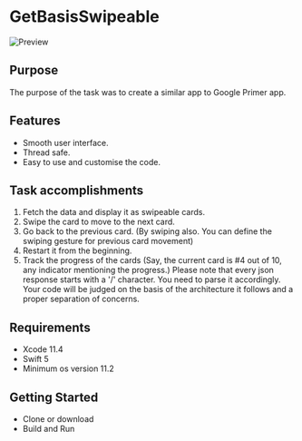 # GetBasisSwipeable

![Preview](https://github.com/dtiwari1/GetBasisSwipeable/blob/master/ezgif.com-video-to-gif.gif)

Purpose
--------------
The purpose of the task was to create a similar app to Google Primer app.

## Features
* Smooth user interface.
* Thread safe.
* Easy to use and customise the code.

## Task accomplishments

1. Fetch the data and display it as swipeable cards.
2. Swipe the card to move to the next card.
3. Go back to the previous card. (By swiping also. You can define the swiping gesture for previous card movement)
4. Restart it from the beginning.
5. Track the progress of the cards (Say, the current card is #4 out of 10, any indicator mentioning the progress.)
Please note that every json response starts with a '/' character. You need to parse it accordingly.
Your code will be judged on the basis of the architecture it follows and a proper separation of concerns.

## Requirements
- Xcode 11.4
- Swift 5
- Minimum os version 11.2

## Getting Started
- Clone or download
- Build and Run

